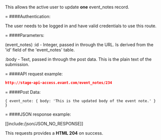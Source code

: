 <!-- --- title: PUT /event_notes/:id -->

This allows the active user to update **one** event_notes record.

=
####Authentication:

The user needs to be logged in and have valid credentials to use this route.

=
####Parameters:

(event_notes) :id - Integer, passed in through the URL. Is derived from the 'id' field of the 'event_notes' table.

:body - Text, passed in through the post data. This is the plain text of the submission.

=
####API request example:
```json
http://stage-api-access.evant.com/event_notes/234
```

=
####Post Data:
```
{ event_note: { body: 'This is the updated body of the event note.' } }
```

=
####JSON response example:

[[include:/json/JSON_NO_RESPONSE]]

This requests provides a <strong>HTML 204</strong> on success.